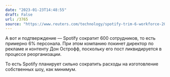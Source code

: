 ```yaml
---
date: "2023-01-23T14:48:55"
draft: False
url: /3765
source: "https://www.reuters.com/technology/spotify-trim-6-workforce-2023-01-23/"
---
```


А вот и подтверждение — Spotify сократит 600 сотрудников, то есть примерно 6% персонала. При этом компанию покинет директор по рекламе и контенту Дон Острофф, поскольку его пост ликвидируется в процессе реорганизации.

То есть Spotify планирует сильно сократить расходы на изготовление собственных шоу, как минимум.
